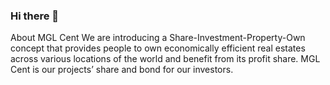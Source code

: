### Hi there 👋
About MGL Cent
We are introducing a Share-Investment-Property-Own concept that provides people to own economically efficient real estates across various locations of the world and benefit from its profit share. MGL Cent is our projects’ share and bond for our investors.
<!--
**mglcent/mglcent** is a ✨ _special_ ✨ repository because its `README.md` (this file) appears on your GitHub profile.

Here are some ideas to get you started:

- 🔭 I’m currently working on MGL Cent
- 🌱 I’m currently learning ...
- 👯 I’m looking to collaborate on ...
- 🤔 I’m looking for help with ...
- 💬 Ask me about ...
- 📫 How to reach me: ...
- 😄 Pronouns: ...
- ⚡ Fun fact: ...
-->
